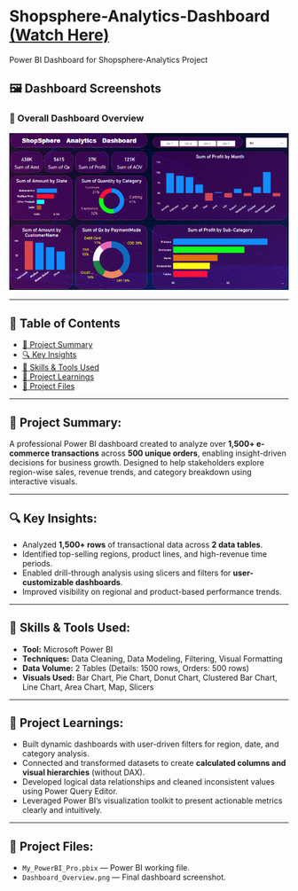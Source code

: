 # Shopsphere-Analytics-Dashboard  [(Watch Here)](https://drive.google.com/file/d/1cVDti_4PhlKERN9RmfTQCpOxtCATrgZv/view?usp=drive_link)


Power BI Dashboard for Shopsphere-Analytics Project

## 🖼️ Dashboard Screenshots

### 🧭 Overall Dashboard Overview
<p align="center">
  <img src="Dashboard_Overview.png" width="1000"/>
</p>

---

## 📑 Table of Contents

- [📌 Project Summary](#-project-summary)
- [🔍 Key Insights](#-key-insights)
- [🧠 Skills & Tools Used](#-skills--tools-used)
- [🧩 Project Learnings](#-project-learnings)
- [📂 Project Files](#-project-files)

---

## 📌 Project Summary:

A professional Power BI dashboard created to analyze over **1,500+ e-commerce transactions** across **500 unique orders**, enabling insight-driven decisions for business growth. Designed to help stakeholders explore region-wise sales, revenue trends, and category breakdown using interactive visuals.

---

## 🔍 Key Insights:

- Analyzed **1,500+ rows** of transactional data across **2 data tables**.
- Identified top-selling regions, product lines, and high-revenue time periods.
- Enabled drill-through analysis using slicers and filters for **user-customizable dashboards**.
- Improved visibility on regional and product-based performance trends.

---

## 🧠 Skills & Tools Used:

- **Tool:** Microsoft Power BI  
- **Techniques:** Data Cleaning, Data Modeling, Filtering, Visual Formatting  
- **Data Volume:** 2 Tables (Details: 1500 rows, Orders: 500 rows)  
- **Visuals Used:** Bar Chart, Pie Chart, Donut Chart, Clustered Bar Chart, Line Chart, Area Chart, Map, Slicers

---

## 🧩 Project Learnings:

- Built dynamic dashboards with user-driven filters for region, date, and category analysis.
- Connected and transformed datasets to create **calculated columns and visual hierarchies** (without DAX).
- Developed logical data relationships and cleaned inconsistent values using Power Query Editor.
- Leveraged Power BI’s visualization toolkit to present actionable metrics clearly and intuitively.

---

## 📂 Project Files:

- `My_PowerBI_Pro.pbix` — Power BI working file.
- `Dashboard_Overview.png` — Final dashboard screenshot.
